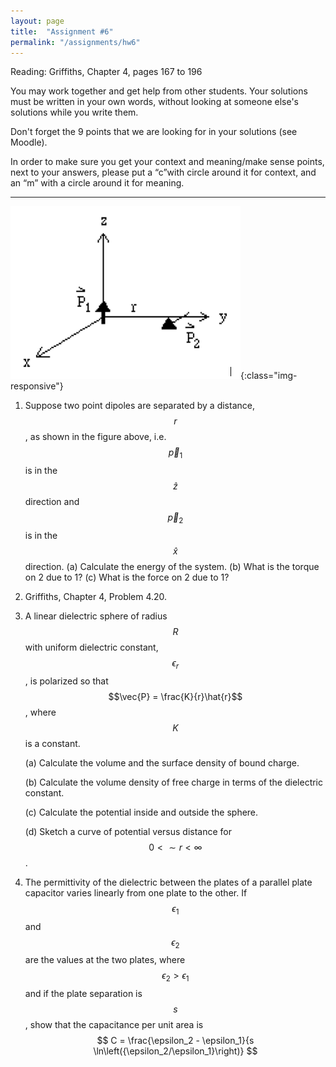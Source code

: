 ```yaml
---
layout: page
title:  "Assignment #6"
permalink: "/assignments/hw6"
---
```


Reading: 
Griffiths, Chapter 4, pages 167 to 196

You may work together and get help from other students. Your solutions must be written in your own words, without looking at someone else's solutions while
you write them.

Don't forget the 9 points that we are looking for in your solutions (see Moodle).

In order to make sure you get your context and meaning/make sense points, 
next to your answers, please put a “c”with circle around it for context, 
and an “m” with a circle around it for meaning.

______________________________________________________________________________

![Assignment4#1 Two Dipoles](TwoDipolesAssignment4_1.png){:class="img-responsive"}

1.	Suppose two point dipoles are separated by a distance, $$r$$, as shown in the figure above, i.e. $$\vec{p}_1$$  is in the $$\hat{z}$$ direction and $$\vec{p}_2$$ is in the $$\hat{x}$$ direction.
	(a)	Calculate the energy of the system.
	(b)	What is the torque on 2 due to 1?
	(c)	What is the force on 2 due to 1?

2.	Griffiths, Chapter 4, Problem 4.20.

3.	A linear dielectric sphere of radius $$R$$ with uniform dielectric constant, $$\epsilon_r$$, is polarized so that $$\vec{P} = \frac{K}{r}\hat{r}$$, where $$K$$ is a constant.

	(a)	Calculate the volume and the surface density of bound charge.

	(b)	Calculate the volume density of free charge in terms of the dielectric constant.

	(c)	Calculate the potential inside and outside the sphere.

	(d)	Sketch a curve of potential versus distance for $$ 0 <\sim  r < \infty$$.

4.	The permittivity of the dielectric between the plates of a parallel plate capacitor varies linearly from one plate to the other. If $$\epsilon_1$$ and $$\epsilon_2$$ are the values at the two plates, where $$\epsilon_2 > \epsilon_1$$ and if the plate separation is $$s$$, show that the capacitance per unit area is
$$
C = \frac{\epsilon_2 - \epsilon_1}{s \ln\left({\epsilon_2/\epsilon_1}\right)}
$$



